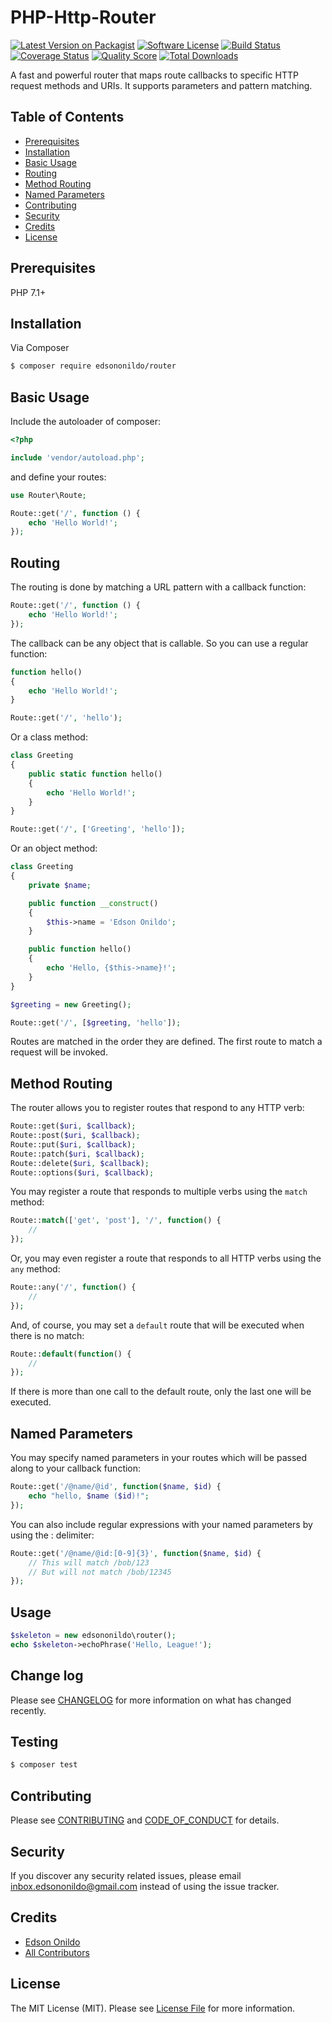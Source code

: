 PHP-Http-Router
===============

[![Latest Version on Packagist][ico-version]][link-packagist]
[![Software License][ico-license]](LICENSE.md)
[![Build Status][ico-travis]][link-travis]
[![Coverage Status][ico-scrutinizer]][link-scrutinizer]
[![Quality Score][ico-code-quality]][link-code-quality]
[![Total Downloads][ico-downloads]][link-downloads]

A fast and powerful router that maps route callbacks to specific HTTP request methods and URIs. It supports parameters and pattern matching.

Table of Contents
-----------------

* [Prerequisites](#prerequisites)
* [Installation](#installation)
* [Basic Usage](#basic-usage)
* [Routing](#routing)
* [Method Routing](#method-routing)
* [Named Parameters](#named-parameters)
* [Contributing](#contributing)
* [Security](#security)
* [Credits](#credits)
* [License](#license)

Prerequisites
-------------

PHP 7.1+

Installation
------------

Via Composer

``` bash
$ composer require edsononildo/router
```

Basic Usage
-----------

Include the autoloader of composer:

```php
<?php

include 'vendor/autoload.php';
```

and define your routes:

```php
use Router\Route;

Route::get('/', function () {
    echo 'Hello World!';
});
```

Routing
-------

The routing is done by matching a URL pattern with a callback function:

```php
Route::get('/', function () {
    echo 'Hello World!';
});
```

The callback can be any object that is callable. So you can use a regular function:

```php
function hello()
{
    echo 'Hello World!';
}

Route::get('/', 'hello');
```

Or a class method:

```php
class Greeting
{
    public static function hello()
    {
        echo 'Hello World!';    
    }
}

Route::get('/', ['Greeting', 'hello']);
```

Or an object method:

```php
class Greeting
{
    private $name;

    public function __construct()
    {
        $this->name = 'Edson Onildo';
    }

    public function hello()
    {
        echo 'Hello, {$this->name}!';    
    }
}

$greeting = new Greeting();

Route::get('/', [$greeting, 'hello']);
```

Routes are matched in the order they are defined. The first route to match a request will be invoked.

Method Routing
--------------

The router allows you to register routes that respond to any HTTP verb:

```php
Route::get($uri, $callback);
Route::post($uri, $callback);
Route::put($uri, $callback);
Route::patch($uri, $callback);
Route::delete($uri, $callback);
Route::options($uri, $callback);
```

You may register a route that responds to multiple verbs using the ```match``` method:

```php
Route::match(['get', 'post'], '/', function() {
    //
});
```

Or, you may even register a route that responds to all HTTP verbs using the ```any``` method:

```php
Route::any('/', function() {
    //
});
```

And, of course, you may set a ```default``` route that will be executed when there is no match:

```php
Route::default(function() {
    //
});
```

If there is more than one call to the default route, only the last one will be executed.

Named Parameters
----------------

You may specify named parameters in your routes which will be passed along to your callback function:

```php
Route::get('/@name/@id', function($name, $id) {
    echo "hello, $name ($id)!";
});
```

You can also include regular expressions with your named parameters by using the : delimiter:

```php
Route::get('/@name/@id:[0-9]{3}', function($name, $id) {
    // This will match /bob/123
    // But will not match /bob/12345
});
```

## Usage

``` php
$skeleton = new edsononildo\router();
echo $skeleton->echoPhrase('Hello, League!');
```

## Change log

Please see [CHANGELOG](CHANGELOG.md) for more information on what has changed recently.

## Testing

``` bash
$ composer test
```

## Contributing

Please see [CONTRIBUTING](CONTRIBUTING.md) and [CODE_OF_CONDUCT](CODE_OF_CONDUCT.md) for details.

## Security

If you discover any security related issues, please email inbox.edsononildo@gmail.com instead of using the issue tracker.

## Credits

- [Edson Onildo][link-author]
- [All Contributors][link-contributors]

## License

The MIT License (MIT). Please see [License File](LICENSE.md) for more information.

[ico-version]: https://img.shields.io/packagist/v/edsononildo/router.svg?style=flat-square
[ico-license]: https://img.shields.io/badge/license-MIT-brightgreen.svg?style=flat-square
[ico-travis]: https://img.shields.io/travis/EdsonOnildoJR/PHP-Http-Router/master.svg?style=flat-square
[ico-scrutinizer]: https://img.shields.io/scrutinizer/coverage/g/EdsonOnildoJR/PHP-Http-Router.svg?style=flat-square
[ico-code-quality]: https://img.shields.io/scrutinizer/g/EdsonOnildoJR/PHP-Http-Router.svg?style=flat-square
[ico-downloads]: https://img.shields.io/packagist/dt/edsononildo/router.svg?style=flat-square

[link-packagist]: https://packagist.org/packages/edsononildo/router
[link-travis]: https://travis-ci.org/EdsonOnildoJR/PHP-Http-Router
[link-scrutinizer]: https://scrutinizer-ci.com/g/EdsonOnildoJR/PHP-Http-Router/code-structure
[link-code-quality]: https://scrutinizer-ci.com/g/EdsonOnildoJR/PHP-Http-Router
[link-downloads]: https://packagist.org/packages/edsononildo/router
[link-author]: https://github.com/EdsonOnildoJR
[link-contributors]: ../../contributors
